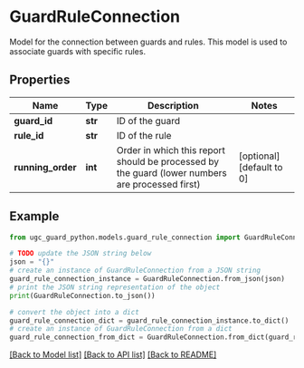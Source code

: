 # GuardRuleConnection

Model for the connection between guards and rules.  This model is used to associate guards with specific rules.

## Properties

Name | Type | Description | Notes
------------ | ------------- | ------------- | -------------
**guard_id** | **str** | ID of the guard | 
**rule_id** | **str** | ID of the rule | 
**running_order** | **int** | Order in which this report should be processed by the guard (lower numbers are processed first) | [optional] [default to 0]

## Example

```python
from ugc_guard_python.models.guard_rule_connection import GuardRuleConnection

# TODO update the JSON string below
json = "{}"
# create an instance of GuardRuleConnection from a JSON string
guard_rule_connection_instance = GuardRuleConnection.from_json(json)
# print the JSON string representation of the object
print(GuardRuleConnection.to_json())

# convert the object into a dict
guard_rule_connection_dict = guard_rule_connection_instance.to_dict()
# create an instance of GuardRuleConnection from a dict
guard_rule_connection_from_dict = GuardRuleConnection.from_dict(guard_rule_connection_dict)
```
[[Back to Model list]](../README.md#documentation-for-models) [[Back to API list]](../README.md#documentation-for-api-endpoints) [[Back to README]](../README.md)


